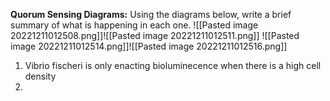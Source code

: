 **Quorum Sensing Diagrams:** Using the diagrams below, write a brief summary of what is happening in each one.
![[Pasted image 20221211012508.png]]![[Pasted image 20221211012511.png]]
![[Pasted image 20221211012514.png]]![[Pasted image 20221211012516.png]]

1. Vibrio fischeri is only enacting bioluminecence when there is a high cell density
2. 